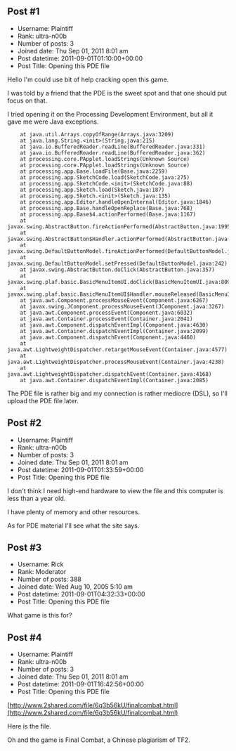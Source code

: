 ## Post #1
- Username: Plaintiff
- Rank: ultra-n00b
- Number of posts: 3
- Joined date: Thu Sep 01, 2011 8:01 am
- Post datetime: 2011-09-01T01:10:00+00:00
- Post Title: Opening this PDE file

Hello I'm could use bit of help cracking open this game.

I was told by a friend that the PDE is the sweet spot and that one should put focus on that.

I tried opening it on the Processing Development Environment, but all it gave me were Java exceptions.

```
	at java.util.Arrays.copyOfRange(Arrays.java:3209)
	at java.lang.String.<init>(String.java:215)
	at java.io.BufferedReader.readLine(BufferedReader.java:331)
	at java.io.BufferedReader.readLine(BufferedReader.java:362)
	at processing.core.PApplet.loadStrings(Unknown Source)
	at processing.core.PApplet.loadStrings(Unknown Source)
	at processing.app.Base.loadFile(Base.java:2259)
	at processing.app.SketchCode.load(SketchCode.java:275)
	at processing.app.SketchCode.<init>(SketchCode.java:88)
	at processing.app.Sketch.load(Sketch.java:187)
	at processing.app.Sketch.<init>(Sketch.java:135)
	at processing.app.Editor.handleOpenInternal(Editor.java:1846)
	at processing.app.Base.handleOpenReplace(Base.java:768)
	at processing.app.Base$4.actionPerformed(Base.java:1167)
	at javax.swing.AbstractButton.fireActionPerformed(AbstractButton.java:1995)
	at javax.swing.AbstractButton$Handler.actionPerformed(AbstractButton.java:2318)
	at javax.swing.DefaultButtonModel.fireActionPerformed(DefaultButtonModel.java:387)
	at javax.swing.DefaultButtonModel.setPressed(DefaultButtonModel.java:242)
	at javax.swing.AbstractButton.doClick(AbstractButton.java:357)
	at javax.swing.plaf.basic.BasicMenuItemUI.doClick(BasicMenuItemUI.java:809)
	at javax.swing.plaf.basic.BasicMenuItemUI$Handler.mouseReleased(BasicMenuItemUI.java:850)
	at java.awt.Component.processMouseEvent(Component.java:6267)
	at javax.swing.JComponent.processMouseEvent(JComponent.java:3267)
	at java.awt.Component.processEvent(Component.java:6032)
	at java.awt.Container.processEvent(Container.java:2041)
	at java.awt.Component.dispatchEventImpl(Component.java:4630)
	at java.awt.Container.dispatchEventImpl(Container.java:2099)
	at java.awt.Component.dispatchEvent(Component.java:4460)
	at java.awt.LightweightDispatcher.retargetMouseEvent(Container.java:4577)
	at java.awt.LightweightDispatcher.processMouseEvent(Container.java:4238)
	at java.awt.LightweightDispatcher.dispatchEvent(Container.java:4168)
	at java.awt.Container.dispatchEventImpl(Container.java:2085)

```


The PDE file is rather big and my connection is rather mediocre (DSL), so I'll upload the PDE file later.
## Post #2
- Username: Plaintiff
- Rank: ultra-n00b
- Number of posts: 3
- Joined date: Thu Sep 01, 2011 8:01 am
- Post datetime: 2011-09-01T01:33:59+00:00
- Post Title: Opening this PDE file

I don't think I need high-end hardware to view the file and this computer is less than a year old.

I have plenty of memory and other resources.

As for PDE material I'll see what the site says.
## Post #3
- Username: Rick
- Rank: Moderator
- Number of posts: 388
- Joined date: Wed Aug 10, 2005 5:10 am
- Post datetime: 2011-09-01T04:32:33+00:00
- Post Title: Opening this PDE file

What game is this for?
## Post #4
- Username: Plaintiff
- Rank: ultra-n00b
- Number of posts: 3
- Joined date: Thu Sep 01, 2011 8:01 am
- Post datetime: 2011-09-01T16:42:56+00:00
- Post Title: Opening this PDE file

[http://www.2shared.com/file/6q3b56kU/finalcombat.html](http://www.2shared.com/file/6q3b56kU/finalcombat.html)

Here is the file.

Oh and the game is Final Combat, a Chinese plagiarism of TF2.
